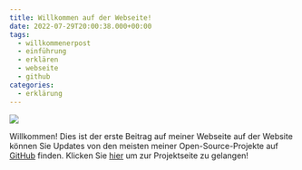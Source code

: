 ```yaml
---
title: Willkommen auf der Webseite!
date: 2022-07-29T20:00:38.000+00:00
tags:
  - willkommenerpost
  - einführung
  - erklären
  - webseite
  - github
categories:
  - erklärung
---
```


![](/uploads/joostdevelopmentlogo.png)

Willkommen! Dies ist der erste Beitrag auf meiner Webseite auf der Website können Sie Updates von den meisten meiner Open-Source-Projekte auf [GitHub](https://github.com/koningcool "GitHub") finden. Klicken Sie [hier](/projects "projects") um zur Projektseite zu gelangen!